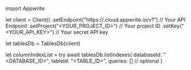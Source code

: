 import Appwrite

let client = Client()
    .setEndpoint("https://<REGION>.cloud.appwrite.io/v1") // Your API Endpoint
    .setProject("<YOUR_PROJECT_ID>") // Your project ID
    .setKey("<YOUR_API_KEY>") // Your secret API key

let tablesDb = TablesDb(client)

let columnIndexList = try await tablesDb.listIndexes(
    databaseId: "<DATABASE_ID>",
    tableId: "<TABLE_ID>",
    queries: [] // optional
)

